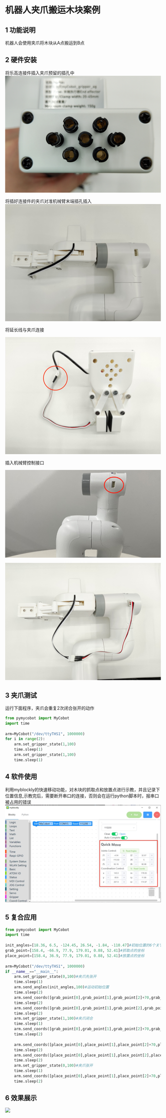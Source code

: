 # 机器人夹爪搬运木块案例

## 1 功能说明
机器人会使用夹爪将木块从A点搬运到B点

## 2 硬件安装
将乐高连接件插入夹爪预留的插孔中
![](./img/g0.jpg)

将插好连接件的夹爪对准机械臂末端插孔插入
![](./img/g1.jpg)

将延长线与夹爪连接

![](./img/g2.jpg)

插入机械臂控制接口

![](./img/g3.png)

![](./img/g4.jpg)

## 3 夹爪测试
运行下面程序，夹爪会重复2次闭合张开的动作
```python
from pymycobot import MyCobot
import time

arm=MyCobot("/dev/ttyTHS1", 1000000)
for i in range(2):
    arm.set_gripper_state(1,100)
    time.sleep(1)
    arm.set_gripper_state(1,100)
    time.sleep(1)
```
## 4 软件使用
利用myblockly的快速移动功能，对木块的抓取点和放置点进行示教，并且记录下位置信息,示教完后，需要断开串口的连接，否则会在运行python脚本时，报串口被占用的错误
![](./img/blockly.png)

## 5 复合应用
```python
from pymycobot import MyCobot
import time

init_angles=[18.36, 6.5, -124.45, 26.54, -1.84, -110.47]#初始位置的6个关节角度
grab_point=[158.4, -66.9, 77.9, 179.01, 0.88, 52.41]#抓取点的坐标
place_point=[158.4, 36.9, 77.9, 179.01, 0.88, 52.41]#放置点的坐标

arm=MyCobot("/dev/ttyTHS1", 1000000)
if __name__=="__main__":    
    arm.set_gripper_state(0,100)#夹爪先张开  
    time.sleep(1)  
    arm.send_angles(init_angles,100)#运动初始位置
    time.sleep(2)
    arm.send_coords([grab_point[0],grab_point[1],grab_point[2]+70,grab_point[3],grab_point[4],grab_point[5]],100,1)#运动到抓取点上方70mm
    time.sleep(2)
    arm.send_coords([grab_point[0],grab_point[1],grab_point[2],grab_point[3],grab_point[4],grab_point[5]],100,1)#运动到抓取点
    time.sleep(2)
    arm.set_gripper_state(1,100)#夹爪闭合
    time.sleep(1)
    arm.send_coords([grab_point[0],grab_point[1],grab_point[2]+70,grab_point[3],grab_point[4],grab_point[5]],100,1)#运动到抓取点上方70mm
    time.sleep(2)

    arm.send_coords([place_point[0],place_point[1],place_point[2]+70,place_point[3],place_point[4],place_point[5]],100,1)#运动到放置点上方70mm
    time.sleep(2)
    arm.send_coords([place_point[0],place_point[1],place_point[2],place_point[3],place_point[4],place_point[5]],100,1)#运动到放置点
    time.sleep(2)
    arm.set_gripper_state(0,100)#夹爪张开
    time.sleep(1)
    arm.send_coords([place_point[0],place_point[1],place_point[2]+70,place_point[3],place_point[4],place_point[5]],100,1)#运动到放置点上方70mm
    time.sleep(2)
```
## 6 效果展示
![](./img/jn_gripper.gif)
